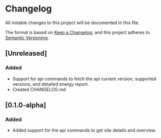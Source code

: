 # Changelog
All notable changes to this project will be documented in this file.

The format is based on [Keep a Changelog](https://keepachangelog.com/en/1.0.0/),
and this project adheres to [Semantic Versioning](https://semver.org/spec/v2.0.0.html).

## [Unreleased]
### Added
-  Support for api commands to fetch the api current version, supported versions, 
    and detailed energy report.
- Created CHANGELOG.md

## [0.1.0-alpha]
### Added
- Added support for the api commands to get site details and overview.